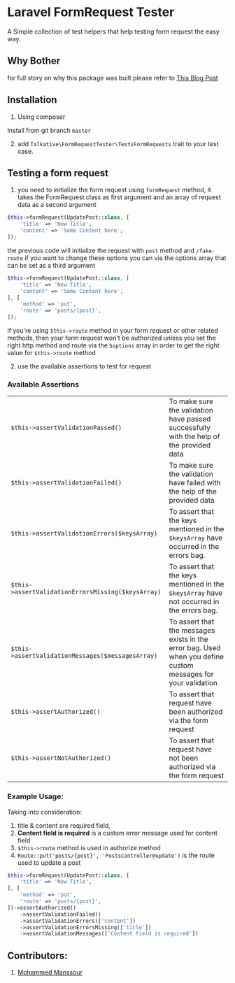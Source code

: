 # Laravel FormRequest Tester

A Simple collection of test helpers that help testing form request the easy way.

## Why Bother

for full story on why this package was built please refer to [This Blog Post](https://mohammedmanssour.me/blog/testing-laravel-form-request/)

## Installation

1. Using composer

Install from git branch `master`

2. add `Talkative\FormRequestTester\TestsFormRequests` trait to your test case.

## Testing a form request

1. you need to initialize the form request using `formRequest` method, it takes the FormRequest class as first argument and an array of request data as a second argument

```php
$this->formRequest(UpdatePost::class, [
    'title' => 'New Title',
    'content' => 'Some Content here',
]);
```

the previous code will initialize the request with `post` method and `/fake-route` if you want to change these options you can via the options array that can be set as a third argument

```php
$this->formRequest(UpdatePost::class, [
    'title' => 'New Title',
    'content' => 'Some Content here',
], [
    'method' => 'put',
    'route' => 'posts/{post}',
]);
```

if you're using `$this->route` method in your form request or other related methods, then your form request won't be authorized unless you set the right http method and route via the `$options` array in order to get the right value for `$this->route` method

2. use the available assertions to test for request

### Available Assertions

|                                                    |                                                                                                               |
| -------------------------------------------------- | ------------------------------------------------------------------------------------------------------------- |
| `$this->assertValidationPassed()`                  | To make sure the validation have passed successfully with the help of the provided data                       |
| `$this->assertValidationFailed()`                  | To make sure the validation have failed with the help of the provided data                                    |
| `$this->assertValidationErrors($keysArray)`        | To assert that the keys mentioned in the `$keysArray` have occurred in the errors bag.                        |
| `$this->assertValidationErrorsMissing($keysArray)` | To assert that the keys mentioned in the `$keysArray` have not occurred in the errors bag.                    |
| `$this->assertValidationMessages($messagesArray)`  | To assert that the messages exists in the error bag. Used when you define custom messages for your validation |
| `$this->assertAuthorized()`                        | To assert that request have been authorized via the form request                                              |
| `$this->assertNotAuthorized()`                     | To assert that request have not been authorized via the form request                                          |

### Example Usage:

Taking into consideration:

1. title & content are required field,
2. **Content field is required** is a custom error message used for content field
3. `$this->route` method is used in authorize method
4. `Route::put('posts/{post}', 'PostsController@update')` is the route used to update a post

```php
$this->formRequest(UpdatePost::class, [
    'title' => 'New Title',
], [
    'method' => 'put',
    'route' => 'posts/{post}',
])->assertAuthorized()
    ->assertValidationFailed()
    ->assertValidationErrors(['content'])
    ->assertValidationErrorsMissing(['title'])
    ->assertValidationMessages(['Content field is required'])
```

## Contributors:

1. [Mohammed Manssour](https://mohammedmanssour.me)
